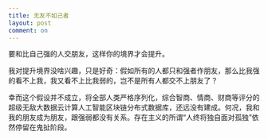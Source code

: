 ```yaml
---
title: 无友不如己者
layout: post
comment: on
---
```

<!--excerpt-->
要和比自己强的人交朋友，这样你的境界才会提升。

我对提升境界没啥兴趣，只是好奇：假如所有的人都只和强者作朋友，那么比我强的看不上我，我又看不上比我弱的，岂不是所有人都交不上朋友了？

幸而这个假设并不成立，将全部人类严格序列化，综合智商、情商、财商等评分的超级无敌大数据云计算人工智能区块链分布式数据库，还远没有建成。何况，我和我的朋友成为朋友，跟强弱都没有关系。存在主义的所谓“人终将独自面对孤独”依然停留在鬼扯阶段。

